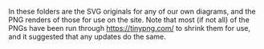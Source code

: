 In these folders are the SVG originals for any of our own diagrams,
and the PNG renders of those for use on the site. Note that most
(if not all) of the PNGs have been run through https://tinypng.com/
to shrink them for use, and it suggested that any updates do the same.
